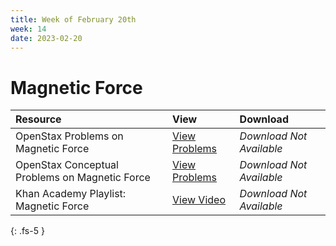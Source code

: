 ```yaml
---
title: Week of February 20th
week: 14
date: 2023-02-20
---
```


# Magnetic Force

| Resource        | View          | Download |
|:-------------|:------------------|:------|
| OpenStax Problems on Magnetic Force | [View Problems](https://openstax.org/books/college-physics-ap-courses/pages/22-problems-exercises) |  *Download Not Available*|
| OpenStax Conceptual Problems on Magnetic Force | [View Problems](https://openstax.org/books/college-physics-ap-courses/pages/22-conceptual-questions) |  *Download Not Available*|
| Khan Academy Playlist: Magnetic Force | [View Video](https://www.khanacademy.org/science/physics/magnetic-forces-and-magnetic-fields/magnets-magnetic/v/magnetism-2) |  *Download Not Available*|



{: .fs-5 }
